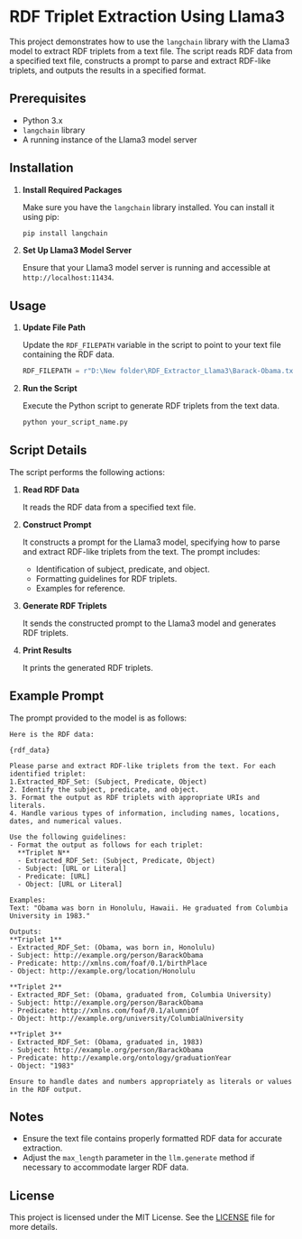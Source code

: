 # RDF Triplet Extraction Using Llama3

This project demonstrates how to use the `langchain` library with the Llama3 model to extract RDF triplets from a text file. The script reads RDF data from a specified text file, constructs a prompt to parse and extract RDF-like triplets, and outputs the results in a specified format.

## Prerequisites

- Python 3.x
- `langchain` library
- A running instance of the Llama3 model server

## Installation

1. **Install Required Packages**

   Make sure you have the `langchain` library installed. You can install it using pip:

   ```bash
   pip install langchain
   ```

2. **Set Up Llama3 Model Server**

   Ensure that your Llama3 model server is running and accessible at `http://localhost:11434`.

## Usage

1. **Update File Path**

   Update the `RDF_FILEPATH` variable in the script to point to your text file containing the RDF data.

   ```python
   RDF_FILEPATH = r"D:\New folder\RDF_Extractor_Llama3\Barack-Obama.txt"
   ```

2. **Run the Script**

   Execute the Python script to generate RDF triplets from the text data.

   ```bash
   python your_script_name.py
   ```

## Script Details

The script performs the following actions:

1. **Read RDF Data**

   It reads the RDF data from a specified text file.

2. **Construct Prompt**

   It constructs a prompt for the Llama3 model, specifying how to parse and extract RDF-like triplets from the text. The prompt includes:

   - Identification of subject, predicate, and object.
   - Formatting guidelines for RDF triplets.
   - Examples for reference.

3. **Generate RDF Triplets**

   It sends the constructed prompt to the Llama3 model and generates RDF triplets.

4. **Print Results**

   It prints the generated RDF triplets.

## Example Prompt

The prompt provided to the model is as follows:

```
Here is the RDF data: 

{rdf_data}

Please parse and extract RDF-like triplets from the text. For each identified triplet:
1.Extracted_RDF_Set: (Subject, Predicate, Object)
2. Identify the subject, predicate, and object.
3. Format the output as RDF triplets with appropriate URIs and literals.
4. Handle various types of information, including names, locations, dates, and numerical values.

Use the following guidelines:
- Format the output as follows for each triplet:
  **Triplet N**
  - Extracted_RDF_Set: (Subject, Predicate, Object)
  - Subject: [URL or Literal]
  - Predicate: [URL]
  - Object: [URL or Literal]

Examples:
Text: "Obama was born in Honolulu, Hawaii. He graduated from Columbia University in 1983."

Outputs:
**Triplet 1**
- Extracted_RDF_Set: (Obama, was born in, Honolulu)
- Subject: http://example.org/person/BarackObama
- Predicate: http://xmlns.com/foaf/0.1/birthPlace
- Object: http://example.org/location/Honolulu

**Triplet 2**
- Extracted_RDF_Set: (Obama, graduated from, Columbia University)
- Subject: http://example.org/person/BarackObama
- Predicate: http://xmlns.com/foaf/0.1/alumniOf
- Object: http://example.org/university/ColumbiaUniversity

**Triplet 3**
- Extracted_RDF_Set: (Obama, graduated in, 1983)
- Subject: http://example.org/person/BarackObama
- Predicate: http://example.org/ontology/graduationYear
- Object: "1983"

Ensure to handle dates and numbers appropriately as literals or values in the RDF output.
```

## Notes

- Ensure the text file contains properly formatted RDF data for accurate extraction.
- Adjust the `max_length` parameter in the `llm.generate` method if necessary to accommodate larger RDF data.

## License

This project is licensed under the MIT License. See the [LICENSE](LICENSE) file for more details.
